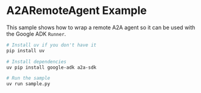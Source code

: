 # A2ARemoteAgent Example

This sample shows how to wrap a remote A2A agent so it can be used with the
Google ADK `Runner`.

```bash
# Install uv if you don't have it
pip install uv

# Install dependencies
uv pip install google-adk a2a-sdk

# Run the sample
uv run sample.py
```
